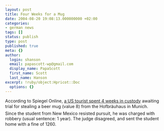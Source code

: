 ```yaml
---
layout: post
title: Four Weeks for a Mug
date: 2004-08-20 19:08:13.000000000 +02:00
categories:
- german news
tags: []
status: publish
type: post
published: true
meta: {}
author:
  login: shanson
  email: papascott-wp@gmail.com
  display_name: PapaScott
  first_name: Scott
  last_name: Hanson
excerpt: !ruby/object:Hpricot::Doc
  options: {}
---
```

<p>According to Spiegel Online, <a href="http://www.spiegel.de/panorama/0,1518,314322,00.html" title="München: US-Tourist wegen Maßkrug-Diebstahl vier Wochen in Haft - Panorama - SPIEGEL ONLINE">a US tourist spent 4 weeks in custody</a> awaiting trial for stealing a beer mug (value 8) from the Hofbräuhaus in Munich. Since the student from New Mexico resisted pursuit, he was charged with robbery (usual sentence: 1 year). The judge disagreed, and sent the student home with a fine of 1260.</p>

